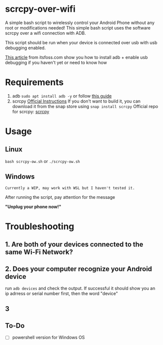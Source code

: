 # scrcpy-over-wifi
A simple bash script to wirelessly control your Android Phone without any root or modifications needed! This simple bash script uses the software scrcpy over a wifi connection with ADB.

This script should be run when your device is connected over usb with usb debugging enabled.

[This article](https://itsfoss.com/install-adb-fastboot-linux/) from itsfoss.com show you how to install adb + enable usb debugging if you haven't yet or need to know how 
# Requirements
  1. adb 
     ``sudo apt install adb -y``
     or follow [this guide](https://itsfoss.com/install-adb-fastboot-linux/)
  2. scrcpy [Official Instructions](https://github.com/Genymobile/scrcpy/blob/master/doc/linux.md) If you don't want to build it, you can download it from the snap store using ``snap install scrcpy``
      Official repo for scrcpy: [scrcpy](https://github.com/Genymobile/scrcpy)

# Usage

## Linux
```bash scrcpy-ow.sh``` or ```./scrcpy-ow.sh```
## Windows
```Currently a WIP, may work with WSL but I haven't tested it.```


After running the script, pay attention for the message 

  **"Unplug your phone now!"**

# Troubleshooting
## 1. Are both of your devices connected to the same Wi-Fi Network?
## 2. Does your computer recognize your Android device 
 run  ``adb devices`` and check the output. If successful it should show you an ip adrress or serial number first, then the word "device"
## 3  

## To-Do
- [ ] powershell version for Windows OS
